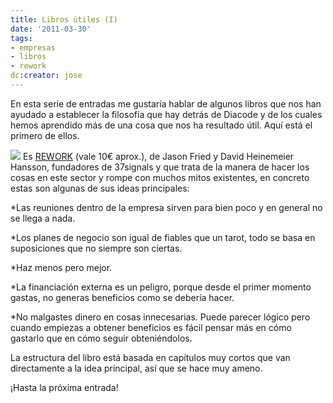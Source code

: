 ```yaml
---
title: Libros útiles (I)
date: '2011-03-30'
tags:
- empresas
- libros
- rework
dc:creator: jose
---
```


En esta serie de entradas me gustaría hablar de algunos libros que nos han ayudado a establecer la filosofía que hay detrás de Diacode y de los cuales hemos aprendido más de una cosa que nos ha resultado útil. Aquí está el primero de ellos.


![](http://blog.diacode.com/wp-content/uploads/2011/03/rework.jpg)
Es 
[REWORK](http://www.amazon.com/Rework-Jason-Fried/dp/0307463745/ref=sr_1_1?ie=UTF8&qid=1301426071&sr=8-1) (vale 10€ aprox.), de Jason Fried y David Heinemeier Hansson, fundadores de 37signals y que trata de la manera de hacer los cosas en este sector y rompe con muchos mitos existentes, en concreto estas son algunas de sus ideas principales:

*Las reuniones dentro de la empresa sirven para bien poco y en general no se llega a nada.

	
*Los planes de negocio son igual de fiables que un tarot, todo se basa en suposiciones que no siempre son ciertas.

	
*Haz menos pero mejor.


*La financiación externa es un peligro, porque desde el primer momento gastas, no generas beneficios como se debería hacer.


*No malgastes dinero en cosas innecesarias. Puede parecer lógico pero cuando empiezas a obtener beneficios es fácil pensar más en cómo gastarlo que en cómo seguir obteniéndolos.


La estructura del libro está basada en capítulos muy cortos que van directamente a la idea principal, así que se hace muy ameno.


¡Hasta la próxima entrada!
